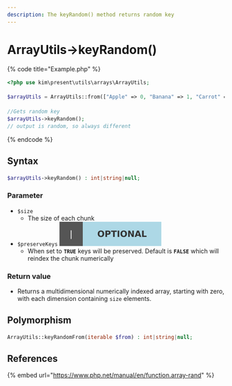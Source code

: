 ```yaml
---
description: The keyRandom() method returns random key
---
```


# ArrayUtils-&gt;keyRandom\(\)

{% code title="Example.php" %}
```php
<?php use kim\present\utils\arrays\ArrayUtils;

$arrayUtils = ArrayUtils::from(["Apple" => 0, "Banana" => 1, "Carrot" => 2]);

//Gets random key
$arrayUtils->keyRandom();
// output is random, so always different
```
{% endcode %}

## Syntax

```php
$arrayUtils->keyRandom() : int|string|null;
```

### Parameter

* `$size`
  * The size of each chunk
* `$preserveKeys` ![](../.gitbook/assets/badge_optional.svg) 
  * When set to **`TRUE`** keys will be preserved. Default is **`FALSE`** which will reindex the chunk numerically

### Return value

* Returns a multidimensional numerically indexed array, starting with zero, with each dimension containing `size` elements.

## Polymorphism

```php
ArrayUtils::keyRandomFrom(iterable $from) : int|string|null;
```

## References

{% embed url="https://www.php.net/manual/en/function.array-rand" %}




